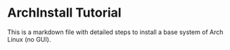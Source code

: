 # ArchInstall Tutorial

This is a markdown file with detailed steps to install a base system of Arch Linux (no GUI).
